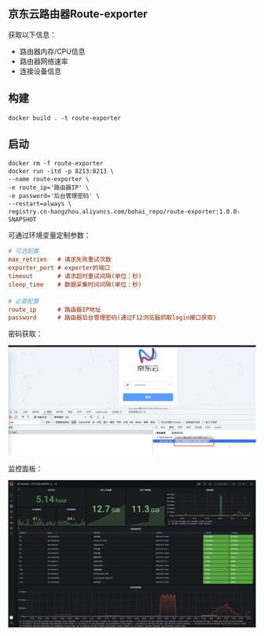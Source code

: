 ## 京东云路由器Route-exporter

获取以下信息：

- 路由器内存/CPU信息
- 路由器网络速率
- 连接设备信息

## 构建

```
docker build . -t route-exporter
```

## 启动

```shell
docker rm -f route-exporter
docker run -itd -p 8213:8213 \
--name route-exporter \
-e route_ip='路由器IP' \
-e password='后台管理密码' \
--restart=always \
registry.cn-hangzhou.aliyuncs.com/bohai_repo/route-exporter:1.0.0-SNAPSHOT
```

可通过环境变量定制参数：

```ini
# 可选配置
max_retries   # 请求失败重试次数
exporter_port # exporter的端口
timeout       # 请求超时重试间隔(单位：秒)
sleep_time    # 数据采集时间间隔(单位：秒)

# 必要配置
route_ip      # 路由器IP地址
password      # 路由器后台管理密码(通过F12浏览器抓取login接口获取)
```

密码获取：

![](./Passwd.jpg)

监控面板：

![](./Grafana.png)